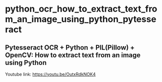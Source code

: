 # python_ocr_how_to_extract_text_from_an_image_using_python_pytesseract
## Pytesseract OCR + Python + PIL(Pillow) + OpenCV: How to extract text from an image using Python

Youtube link: https://youtu.be/OutxRdkNOK4
